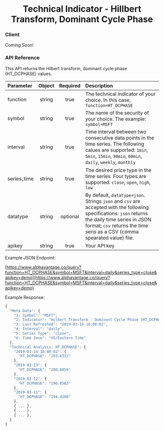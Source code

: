 <center>
  <h1>Technical Indicator - Hillbert Transform, Dominant Cycle Phase</h1>
</center>

<!-- tabs:start -->

### **Client**

Coming Soon!

### **API Reference**

This API returns the Hilbert transform, dominant cycle phase (HT_DCPHASE) values. 

| Parameter       | Object  | Required  | Description |
| :---            | :---:   | :---:     | :---        |
| function        | string  | true      | The technical indicator of your choice. In this case, `function=HT_DCPHASE` |
| symbol          | string  | true      | The name of the security of your choice. The example: `symbol=MSFT` |
| interval        | string  | true      | Time interval between two consecutive data points in the time series. The following calues are supported: `1min`, `5min`, `15min`, `30min`, `60min`, `daily`, `weekly`, `monthly` |
| series_time     | string  | true      | The desired price type in the time series. Four types are supported: `close`, `open`, `high`, `low` |
| datatype        | string  | optional  | By default, `datatype=json`. Strings `json` and `csv` are accepted with the following specifications: `json` returns the daily time series in JSON format; `csv` returns the time seris as a CSV (comma spearated value) file. |
| apikey          | string  | true      | Your API key | 

Example JSON Endpoint:  


[https://www.alphavantage.co/query?function=HT_DCPHASE&symbol=MSFT&interval=daily&series_type=close&apikey=demo](https://www.alphavantage.co/query?function=HT_DCPHASE&symbol=MSFT&interval=daily&series_type=close&apikey=demo)


Example Response:  

```javascript
{
  "Meta Data": {
    "1: Symbol": "MSFT",
    "2: Indicator": "Hilbert Transform - Dominant Cycle Phase (HT_DCPHASE)",
    "3: Last Refreshed": "2019-03-14 16:00:02",
    "4: Interval": "daily",
    "5: Series Type": "close",
    "6: Time Zone": "US/Eastern Time"
  },
  "Technical Analysis: HT_DCPHASE": {
    "2019-03-14 16:00:02": {
      "HT_DCPHASE": "203.6331"
    },
    "2019-03-13": {
      "HT_DCPHASE": "200.6059"
    },
    "2019-03-12": {
      "HT_DCPHASE": "196.8583"
    },
    "2019-03-11": {
      "HT_DCPHASE": "194.4280"
    },
    { ... },
    { ... },
    { ... },
  }
}
```

<!-- tabs:end -->

